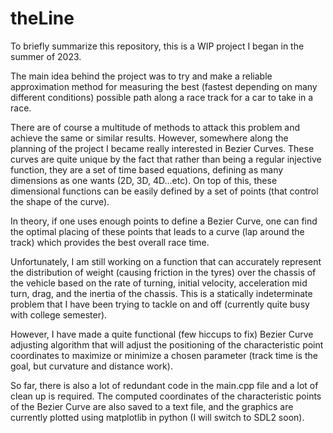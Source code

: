 # theLine

To briefly summarize this repository, this is a WIP project I began in the summer of 2023.

The main idea behind the project was to try and make a reliable approximation method for measuring the best (fastest depending on many different conditions) possible path along a race track for a car to take in a race. 

There are of course a multitude of methods to attack this problem and achieve the same or similar results. However, somewhere along the planning of the project I became really interested in Bezier Curves. These curves are quite unique by the fact that rather than being a regular injective function, they are a set of time based equations, defining as many dimensions as one wants (2D, 3D, 4D...etc). On top of this, these dimensional functions can be easily defined by a set of points (that control the shape of the curve).

In theory, if one uses enough points to define a Bezier Curve, one can find the optimal placing of these points that leads to a curve (lap around the track) which provides the best overall race time.

Unfortunately, I am still working on a function that can accurately represent the distribution of weight (causing friction in the tyres) over the chassis of the vehicle based on the rate of turning, initial velocity, acceleration mid turn, drag, and the inertia of the chassis. This is a statically indeterminate problem that I have been trying to tackle on and off (currently quite busy with college semester). 

However, I have made a quite functional (few hiccups to fix) Bezier Curve adjusting algorithm that will adjust the positioning of the characteristic point coordinates to maximize or minimize a chosen parameter (track time is the goal, but curvature and distance work). 

So far, there is also a lot of redundant code in the main.cpp file and a lot of clean up is required. The computed coordinates of the characteristic points of the Bezier Curve are also saved to a text file, and the graphics are currently plotted using matplotlib in python (I will switch to SDL2 soon).

